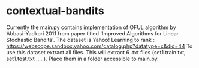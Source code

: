 # contextual-bandits
Currently the main.py contains implementation of OFUL algorithm by Abbasi-Yadkori 2011 from paper titled 'Improved Algorithms for Linear Stochastic Bandits'. 
The dataset is Yahoo! Learning to rank : https://webscope.sandbox.yahoo.com/catalog.php?datatype=c&did=44
To use this dataset extract all files. This will extract 6 .txt files (set1.train.txt, set1.test.txt .....). Place them in a folder accessible to main.py. 
